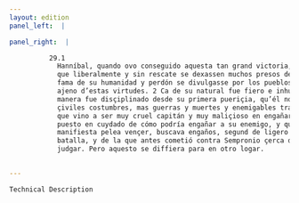 ```yaml
---
layout: edition
panel_left:  |

panel_right:  |

          29.1
            Hanníbal, quando ovo conseguido aquesta tan grand victoria, mandó
            que liberalmente y sin rescate se dexassen muchos presos del nombre ytálico porque la
            fama de su humanidad y perdón se divulgasse por los pueblos, aunque su ingenio era muy
            ajeno d’estas virtudes. 2 Ca de su natural fue fiero e inhumano, y de tal
            manera fue disçiplinado desde su primera pueriçia, qu’él no avía aprendido leyes nin
            çiviles costumbres, mas guerras y muertes y enemigables trayçiones. 3 Assí
            que vino a ser muy cruel capitán y muy maliçioso en engañar a los ombres, y siempre
            puesto en cuydado de cómo podría engañar a su enemigo, y quando ya no podiesse por
            manifiesta pelea vençer, buscava engaños, segund de ligero pareçió en la presente
            batalla, y de la que antes cometió contra Sempronio çerca del río Trebia lo podemos
            judgar. Pero aquesto se diffiera para en otro logar.
        

---
```



    Technical Description
